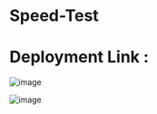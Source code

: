 # Speed-Test


# Deployment Link : 

![image](https://user-images.githubusercontent.com/60779362/178479619-70630a45-cbfe-41be-b925-571a42cccadb.png)


![image](https://user-images.githubusercontent.com/60779362/178479703-f28db590-8a60-4865-a076-dd01e6f4d523.png)
